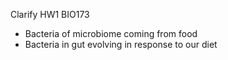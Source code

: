 Clarify HW1 BIO173

-   Bacteria of microbiome coming from food
-   Bacteria in gut evolving in response to our diet
